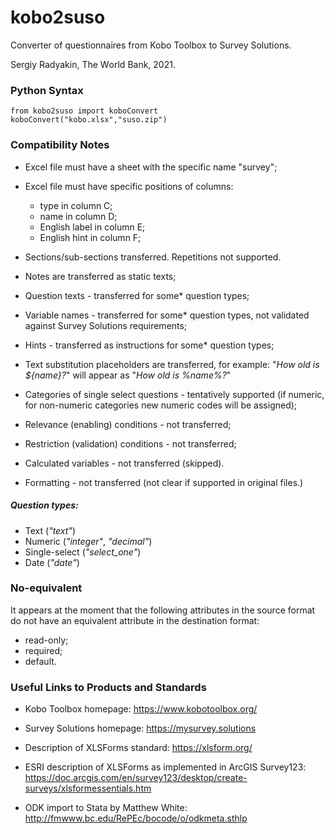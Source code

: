 # kobo2suso
Converter of questionnaires from Kobo Toolbox to Survey Solutions.

Sergiy Radyakin, Thе Wоrld Bаnk, 2021.



### Python Syntax

```
from kobo2suso import koboConvert
koboConvert("kobo.xlsx","suso.zip")
```

### Compatibility Notes
- Excel file must have a sheet with the specific name "survey";
- Excel file must have specific positions of columns:
  - type in column C;
  - name in column D;
  - English label in column E;
  - English hint in column F;

- Sections/sub-sections transferred. Repetitions not supported.
- Notes are transferred as static texts;
- Question texts - transferred for some* question types;
- Variable names - transferred for some* question types, not validated against Survey Solutions requirements;
- Hints - transferred as instructions for some* question types;
- Text substitution placeholders are transferred, for example: "*How old is ${name}?*" will appear as "*How old is %name%?*"
- Categories of single select questions - tentatively supported (if numeric, for non-numeric categories new numeric codes will be assigned);
- Relevance (enabling) conditions - not transferred;
- Restriction (validation) conditions - not transferred;
- Calculated variables - not transferred (skipped).
- Formatting - not transferred (not clear if supported in original files.)

##### **Question types**:
- Text (*"text"*)
- Numeric (*"integer"*, *"decimal"*)
- Single-select (*"select_one"*)
- Date (*"date"*)


### No-equivalent

It appears at the moment that the following attributes in the source format do not have an equivalent attribute in the destination format:

- read-only;
- required;
- default.

### Useful Links to Products and Standards

* Kobo Toolbox homepage: https://www.kobotoolbox.org/
* Survey Solutions homepage: https://mysurvey.solutions

* Description of XLSForms standard: https://xlsform.org/
* ESRI description of XLSForms as implemented in ArcGIS Survey123: https://doc.arcgis.com/en/survey123/desktop/create-surveys/xlsformessentials.htm
* ODK import to Stata by Matthew White: http://fmwww.bc.edu/RePEc/bocode/o/odkmeta.sthlp
